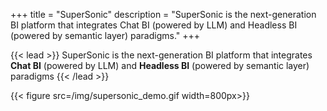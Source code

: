 +++
title = "SuperSonic"
description = "SuperSonic is the next-generation BI platform that integrates Chat BI (powered by LLM) and Headless BI (powered by semantic layer) paradigms."
+++

{{< lead >}}
SuperSonic is the next-generation BI platform that integrates **Chat BI** (powered by LLM) and **Headless BI** (powered by semantic layer) paradigms
{{< /lead >}}

{{< figure src=/img/supersonic_demo.gif width=800px>}}

